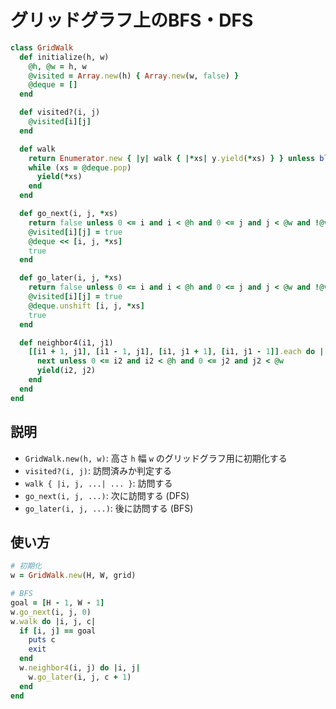 # グリッドグラフ上のBFS・DFS

```ruby
class GridWalk
  def initialize(h, w)
    @h, @w = h, w
    @visited = Array.new(h) { Array.new(w, false) }
    @deque = []
  end

  def visited?(i, j)
    @visited[i][j]
  end

  def walk
    return Enumerator.new { |y| walk { |*xs| y.yield(*xs) } } unless block_given?
    while (xs = @deque.pop)
      yield(*xs)
    end
  end

  def go_next(i, j, *xs)
    return false unless 0 <= i and i < @h and 0 <= j and j < @w and !@visited[i][j]
    @visited[i][j] = true
    @deque << [i, j, *xs]
    true
  end

  def go_later(i, j, *xs)
    return false unless 0 <= i and i < @h and 0 <= j and j < @w and !@visited[i][j]
    @visited[i][j] = true
    @deque.unshift [i, j, *xs]
    true
  end

  def neighbor4(i1, j1)
    [[i1 + 1, j1], [i1 - 1, j1], [i1, j1 + 1], [i1, j1 - 1]].each do |(i2, j2)|
      next unless 0 <= i2 and i2 < @h and 0 <= j2 and j2 < @w
      yield(i2, j2)
    end
  end
end
```

## 説明

- `GridWalk.new(h, w)`: 高さ `h` 幅 `w` のグリッドグラフ用に初期化する
- `visited?(i, j)`: 訪問済みか判定する
- `walk { |i, j, ...| ... }`: 訪問する
- `go_next(i, j, ...)`: 次に訪問する (DFS)
- `go_later(i, j, ...)`: 後に訪問する (BFS)


## 使い方

```ruby
# 初期化
w = GridWalk.new(H, W, grid)

# BFS
goal = [H - 1, W - 1]
w.go_next(i, j, 0)
w.walk do |i, j, c|
  if [i, j] == goal
    puts c
    exit
  end
  w.neighbor4(i, j) do |i, j|
    w.go_later(i, j, c + 1)
  end
end
```
